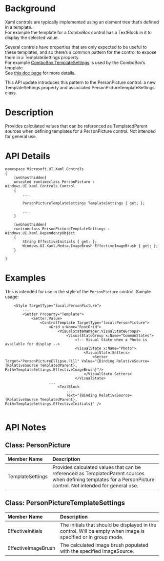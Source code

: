 # Background

Xaml controls are typically implemented using an element tree that’s defined in a template.  
For example the template for a ComboBox control has a TextBlock in it to display the selected value.

Several controls have properties that are only expected to be useful to these templates, 
and so there’s a common pattern for the control to expose them in a TemplateSettings property.  
For example [ComboBox.TemplateSettings](https://docs.microsoft.com/en-us/uwp/api/Windows.UI.Xaml.Controls.ComboBox.TemplateSettings) 
is used by the ComboBox’s template.  
See [this doc page](https://docs.microsoft.com/en-us/windows/uwp/xaml-platform/template-settings-classes) for more details. 

This API update introduces this pattern to the PersonPicture control: 
a new TemplateSettings property and associated PersonPictureTemplateSettings class.

# Description

Provides calculated values that can be referenced as TemplatedParent sources when defining templates 
for a PersonPicture control. Not intended for general use.

# API Details

```
namespace Microsoft.UI.Xaml.Controls
{
    [webhosthidden]
    unsealed runtimeclass PersonPicture : Windows.UI.Xaml.Controls.Control
    {
        ...

        PersonPictureTemplateSettings TemplateSettings { get; };

        ...
    }

    [webhosthidden]
    runtimeclass PersonPictureTemplateSettings : Windows.UI.Xaml.DependencyObject
    {
        String EffectiveInitials { get; };
        Windows.UI.Xaml.Media.ImageBrush EffectiveImageBrush { get; };
    }

}
```

# Examples

This is intended for use in the style of the `PersonPicture` control. Sample usage:

```xaml
    <Style TargetType="local:PersonPicture">
        ...
        <Setter Property="Template">
            <Setter.Value>
                <ControlTemplate TargetType="local:PersonPicture">
                    <Grid x:Name="RootGrid">
                        <VisualStateManager.VisualStateGroups>
                            <VisualStateGroup x:Name="CommonStates">
                                <!-- Visual State when a Photo is available for display -->
                                <VisualState x:Name="Photo">
                                    <VisualState.Setters>
                                        <Setter Target="PersonPictureEllipse.Fill" Value="{Binding RelativeSource={RelativeSource TemplatedParent}, Path=TemplateSettings.EffectiveImageBrush}"/>
                                    </VisualState.Setters>
                                </VisualState>
                    ...
                        <TextBlock
                            ...
                            Text="{Binding RelativeSource={RelativeSource TemplatedParent}, Path=TemplateSettings.EffectiveInitials}" />
                        
```

# API Notes

## Class: PersonPicture
| Member Name | Description |
|:- |:--|
| TemplateSettings | Provides calculated values that can be referenced as TemplatedParent sources when defining templates for a PersonPicture control. Not intended for general use. |

## Class: PersonPictureTemplateSettings 
| Member Name | Description |
|:- |:--|
| EffectiveInitials | The initials that should be displayed in the control. Will be empty when image is specified or in group mode. |
| EffectiveImageBrush | The calculated image brush populated with the specified ImageSource. |
